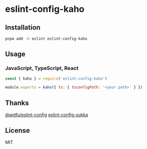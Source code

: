 # eslint-config-kaho

## Installation

```bash
pnpm add -D eslint eslint-config-kaho
```

## Usage

### JavaScript, TypeScript, React

```js
const { kaho } = require('eslint-config-kaho')

module.exports = kaho({ ts: { tsconfigPath: '<your path>' } })
```

## Thanks

[@antfu/eslint-config](https://github.com/antfu/eslint-config)
[eslint-config-sukka](https://github.com/SukkaW/eslint-config-sukka)

## License

MIT
